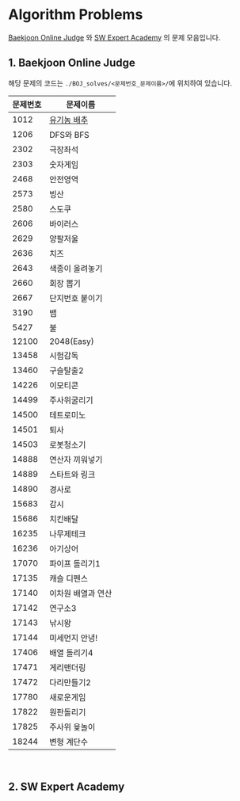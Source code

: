 # Algorithm Problems

[Baekjoon Online Judge](https://www.acmicpc.net/) 와 [SW Expert Academy](https://swexpertacademy.com/main/main.do) 의 문제 모음입니다. 



## 1. Baekjoon Online Judge

해당 문제의 코드는 `./BOJ_solves/<문제번호_문제이름>/`에 위치하여 있습니다.

| 문제번호 | 문제이름                                            |
| -------- | --------------------------------------------------- |
| 1012     | [유기농 배추](https://www.acmicpc.net/problem/1012) |
| 1206     | DFS와 BFS                                           |
| 2302     | 극장좌석                                            |
| 2303     | 숫자게임                                            |
| 2468     | 안전영역                                            |
| 2573     | 빙산                                                |
| 2580     | 스도쿠                                              |
| 2606     | 바이러스                                            |
| 2629     | 양팔저울                                            |
| 2636     | 치즈                                                |
| 2643     | 색종이 올려놓기                                     |
| 2660     | 회장 뽑기                                           |
| 2667     | 단지번호 붙이기                                     |
| 3190     | 뱀                                                  |
| 5427     | 불                                                  |
| 12100    | 2048(Easy)                                          |
| 13458    | 시험감독                                            |
| 13460    | 구슬탈출2                                           |
| 14226    | 이모티콘                                            |
| 14499    | 주사위굴리기                                        |
| 14500    | 테트로미노                                          |
| 14501    | 퇴사                                                |
| 14503    | 로봇청소기                                          |
| 14888    | 연산자 끼워넣기                                     |
| 14889    | 스타트와 링크                                       |
| 14890    | 경사로                                              |
| 15683    | 감시                                                |
| 15686    | 치킨배달                                            |
| 16235    | 나무제테크                                          |
| 16236    | 아기상어                                            |
| 17070    | 파이프 돌리기1                                      |
| 17135    | 캐슬 디펜스                                         |
| 17140    | 이차원 배열과 연산                                  |
| 17142    | 연구소3                                             |
| 17143    | 낚시왕                                              |
| 17144    | 미세먼지 안녕!                                      |
| 17406    | 배열 돌리기4                                        |
| 17471    | 게리맨더링                                          |
| 17472    | 다리만들기2                                         |
| 17780    | 새로운게임                                          |
| 17822    | 원판돌리기                                          |
| 17825    | 주사위 윷놀이                                       |
| 18244    | 변형 계단수                                         |

​	

## 2. SW Expert Academy 